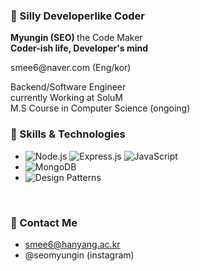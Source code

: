 ### 👋 Silly Developerlike Coder 

<b>Myungin (SEO) </b> the Code Maker
<br>
<b>Coder-ish life, Developer's mind</b>
</p>
<p>
smee6@naver.com (Eng/kor)<br>
</p>
Backend/Software Engineer <br>
currently Working at SoluM <br>
M.S Course in Computer Science (ongoing)

<br>

### 💼 Skills & Technologies
- ![Node.js](https://img.shields.io/badge/Node.js-green) ![Express.js](https://img.shields.io/badge/Express.js-skyblue) ![JavaScript](https://img.shields.io/badge/JavaScript-yellow)
- ![MongoDB](https://img.shields.io/badge/MongoDB-brown)
- ![Design Patterns](https://img.shields.io/badge/Design%20Patterns-pink)

<br>

### 🫠 Contact Me
- smee6@hanyang.ac.kr
- @seomyungin (instagram)
